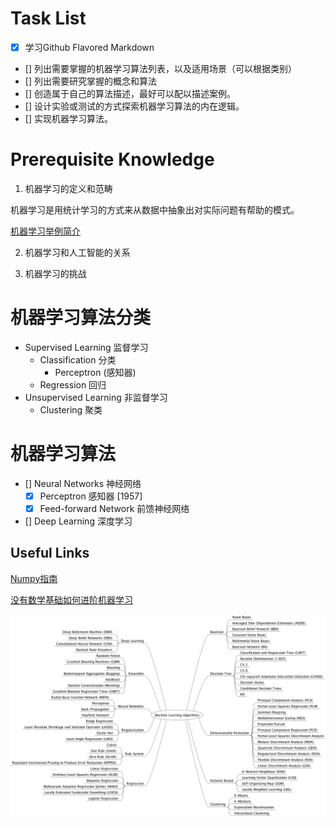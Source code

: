 # Task List

- [x] 学习Github Flavored Markdown
- [] 列出需要掌握的机器学习算法列表，以及适用场景（可以根据类别）
- [] 列出需要研究掌握的概念和算法
- [] 创造属于自己的算法描述，最好可以配以描述案例。
- [] 设计实验或测试的方式探索机器学习算法的内在逻辑。
- [] 实现机器学习算法。

# Prerequisite Knowledge

1. 机器学习的定义和范畴

机器学习是用统计学习的方式来从数据中抽象出对实际问题有帮助的模式。

[机器学习举例简介](http://www.r2d3.us/visual-intro-to-machine-learning-part-1/) 

2. 机器学习和人工智能的关系

3. 机器学习的挑战

# 机器学习算法分类

- Supervised Learning 监督学习
    - Classification 分类
        - Perceptron (感知器)
    - Regression 回归
- Unsupervised Learning 非监督学习
    - Clustering 聚类

# 机器学习算法
- [] Neural Networks 神经网络
    - [x] Perceptron 感知器 [1957]
    - [x] Feed-forward Network 前馈神经网络
- [] Deep Learning 深度学习   

## Useful Links

[Numpy指南](numpy.md)

[没有数学基础如何进阶机器学习](http://machinelearningmastery.com/techniques-to-understand-machine-learning-algorithms-without-the-background-in-mathematics/)


![Machine Learning algorithms](/img/ml_algos.png)
